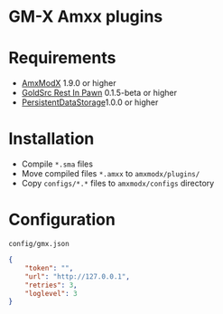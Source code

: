 # GM-X Amxx plugins

Requirements
=============

- [AmxModX](https://github.com/alliedmodders/amxmodx/) 1.9.0 or higher
- [GoldSrc Rest In Pawn](https://github.com/In-line/grip) 0.1.5-beta or higher
- [PersistentDataStorage](https://github.com/gm-x/AMXX-PersistentDataStorage)1.0.0 or higher

Installation
=============

- Compile `*.sma` files
- Move compiled files `*.amxx` to `amxmodx/plugins/`
- Copy `configs/*.*` files to `amxmodx/configs` directory

Configuration
==============
`config/gmx.json`
```json
{
	"token": "",
	"url": "http://127.0.0.1",
	"retries": 3,
	"loglevel": 3
}
```
